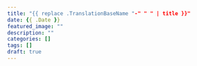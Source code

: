 ```yaml
---
title: "{{ replace .TranslationBaseName "-" " " | title }}"
date: {{ .Date }}
featured_image: ""
description: ""
categories: []
tags: []
draft: true
---
```

